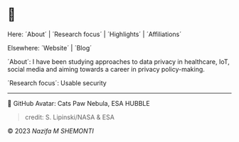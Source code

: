 

# 👋 

Here: ´About´ | ´Research focus´ | ´Highlights´ | ´Affiliations´

Elsewhere: ´Website´ | ´Blog´ 

´About´: I have been studying approaches to data privacy in healthcare, IoT, social media and aiming towards a career in privacy policy-making. 

´Research focus´: Usable security 

***

🐆 GitHub Avatar: Cats Paw Nebula, ESA HUBBLE 
> credit: S. Lipinski/NASA & ESA 

© 2023 *Nazifa M SHEMONTI*
